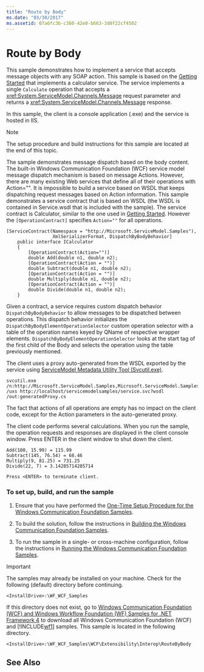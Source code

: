 ```yaml
---
title: "Route by Body"
ms.date: "03/30/2017"
ms.assetid: 07a6fc3b-c360-42e0-b663-3d0f22cf4502
---
```

# Route by Body
This sample demonstrates how to implement a service that accepts message objects with any SOAP action. This sample is based on the [Getting Started](../../../../docs/framework/wcf/samples/getting-started-sample.md) that implements a calculator service. The service implements a single `Calculate` operation that accepts a <xref:System.ServiceModel.Channels.Message> request parameter and returns a <xref:System.ServiceModel.Channels.Message> response.  
  
 In this sample, the client is a console application (.exe) and the service is hosted in IIS.  
  
> [!NOTE]
>  The setup procedure and build instructions for this sample are located at the end of this topic.  
  
 The sample demonstrates message dispatch based on the body content. The built-in Windows Communication Foundation (WCF) service model message dispatch mechanism is based on message Actions. However, there are many existing Web services that define all of their operations with Action="". It is impossible to build a service based on WSDL that keeps dispatching request messages based on Action information. This sample demonstrates a service contract that is based on WSDL (the WSDL is contained in Service.wsdl that is included with the sample). The service contract is Calculator, similar to the one used in [Getting Started](../../../../docs/framework/wcf/samples/getting-started-sample.md). However the `[OperationContract]` specifies `Action=""` for all operations.  
  
```  
[ServiceContract(Namespace = "http://Microsoft.ServiceModel.Samples"),    
                 XmlSerializerFormat, DispatchByBodyBehavior]  
    public interface ICalculator  
    {  
        [OperationContract(Action="")]  
        double Add(double n1, double n2);  
        [OperationContract(Action = "")]  
        double Subtract(double n1, double n2);  
        [OperationContract(Action = "")]  
        double Multiply(double n1, double n2);  
        [OperationContract(Action = "")]  
        double Divide(double n1, double n2);  
    }  
```  
  
 Given a contract, a service requires custom dispatch behavior `DispatchByBodyBehavior` to allow messages to be dispatched between operations. This dispatch behavior initializes the `DispatchByBodyElementOperationSelector` custom operation selector with a table of the operation names keyed by QName of respective wrapper elements. `DispatchByBodyElementOperationSelector` looks at the start tag of the first child of the Body and selects the operation using the table previously mentioned.  
  
 The client uses a proxy auto-generated from the WSDL exported by the service using [ServiceModel Metadata Utility Tool (Svcutil.exe)](../../../../docs/framework/wcf/servicemodel-metadata-utility-tool-svcutil-exe.md).  
  
```  
svcutil.exe  /n:http://Microsoft.ServiceModel.Samples,Microsoft.ServiceModel.Samples /uxs http://localhost/servicemodelsamples/service.svc?wsdl /out:generatedProxy.cs  
```  
  
 The fact that actions of all operations are empty has no impact on the client code, except for the Action parameters in the auto-generated proxy.  
  
 The client code performs several calculations. When you run the sample, the operation requests and responses are displayed in the client console window. Press ENTER in the client window to shut down the client.  
  
```  
Add(100, 15.99) = 115.99  
Subtract(145, 76.54) = 68.46  
Multiply(9, 81.25) = 731.25  
Divide(22, 7) = 3.14285714285714  
  
Press <ENTER> to terminate client.  
```  
  
### To set up, build, and run the sample  
  
1.  Ensure that you have performed the [One-Time Setup Procedure for the Windows Communication Foundation Samples](../../../../docs/framework/wcf/samples/one-time-setup-procedure-for-the-wcf-samples.md).  
  
2.  To build the solution, follow the instructions in [Building the Windows Communication Foundation Samples](../../../../docs/framework/wcf/samples/building-the-samples.md).  
  
3.  To run the sample in a single- or cross-machine configuration, follow the instructions in [Running the Windows Communication Foundation Samples](../../../../docs/framework/wcf/samples/running-the-samples.md).  
  
> [!IMPORTANT]
>  The samples may already be installed on your machine. Check for the following (default) directory before continuing.  
>   
>  `<InstallDrive>:\WF_WCF_Samples`  
>   
>  If this directory does not exist, go to [Windows Communication Foundation (WCF) and Windows Workflow Foundation (WF) Samples for .NET Framework 4](https://go.microsoft.com/fwlink/?LinkId=150780) to download all Windows Communication Foundation (WCF) and [!INCLUDE[wf1](../../../../includes/wf1-md.md)] samples. This sample is located in the following directory.  
>   
>  `<InstallDrive>:\WF_WCF_Samples\WCF\Extensibility\Interop\RouteByBody`  
  
## See Also

